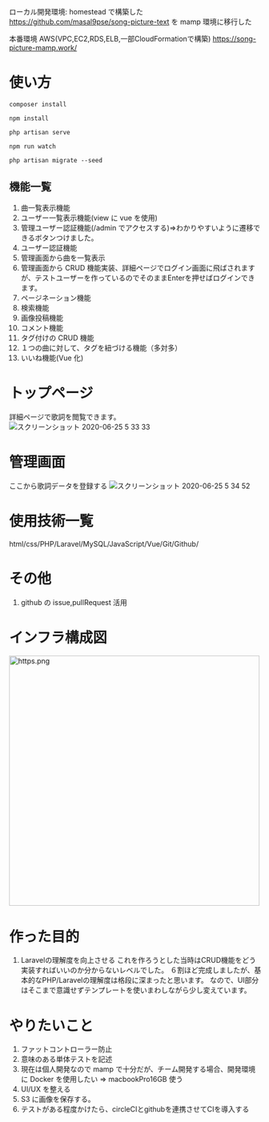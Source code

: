 ローカル開発環境: homestead で構築した https://github.com/masal9pse/song-picture-text を mamp 環境に移行した

本番環境 AWS(VPC,EC2,RDS,ELB,一部CloudFormationで構築) https://song-picture-mamp.work/

# 使い方

```
composer install

npm install

php artisan serve

npm run watch

php artisan migrate --seed
```

## 機能一覧

1. 曲一覧表示機能
2. ユーザー一覧表示機能(view に vue を使用)
3. 管理ユーザー認証機能(/admin でアクセスする)=>わかりやすいように遷移できるボタンつけました。
4. ユーザー認証機能
5. 管理画面から曲を一覧表示
6. 管理画面から CRUD 機能実装、詳細ページでログイン画面に飛ばされますが、テストユーザーを作っているのでそのままEnterを押せばログインできます。
7. ページネーション機能
8. 検索機能
9. 画像投稿機能
10. コメント機能
11. タグ付けの CRUD 機能
12. １つの曲に対して、タグを紐づける機能（多対多）
13. いいね機能(Vue 化)

# トップページ
詳細ページで歌詞を閲覧できます。
![スクリーンショット 2020-06-25 5 33 33](https://user-images.githubusercontent.com/51937772/85625242-187ea200-b6a6-11ea-914e-f7054c18d92c.png)

# 管理画面
ここから歌詞データを登録する
![スクリーンショット 2020-06-25 5 34 52](https://user-images.githubusercontent.com/51937772/85625345-48c64080-b6a6-11ea-94d7-a8f7d3295b8b.png)

# 使用技術一覧

html/css/PHP/Laravel/MySQL/JavaScript/Vue/Git/Github/

# その他

1. github の issue,pullRequest 活用

# インフラ構成図

<img width="500" alt="https.png" src="https://qiita-image-store.s3.ap-northeast-1.amazonaws.com/0/439295/e4cd5652-66b6-af9b-8a7f-21241e8e05a4.png">

# 作った目的
1. Laravelの理解度を向上させる
これを作ろうとした当時はCRUD機能をどう実装すればいいのか分からないレベルでした。
６割ほど完成しましたが、基本的なPHP/Laravelの理解度は格段に深まったと思います。
なので、UI部分はそこまで意識せずテンプレートを使いまわしながら少し変えています。

# やりたいこと
1. ファットコントローラー防止
2. 意味のある単体テストを記述
3. 現在は個人開発なので mamp で十分だが、チーム開発する場合、開発環境に Docker を使用したい => macbookPro16GB 使う
4. UI/UX を整える
5. S3 に画像を保存する。
6. テストがある程度かけたら、circleCIとgithubを連携させてCIを導入する
